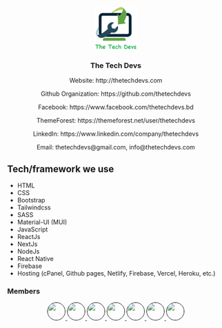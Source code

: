 <p align="center">
  <!-- <img src='https://avatars1.githubusercontent.com/u/64302236?s=200&v=4' height="100px" alt="logo" /> -->
  <img src='./TheTechDevsLogo.png' height="100px" alt="logo" />
</p>

<h3 align="center">The Tech Devs</h3>
<p align="center">Website: http://thetechdevs.com</p>
<p align="center">Github Organization: https://github.com/thetechdevs</p>
<p align="center">Facebook: https://www.facebook.com/thetechdevs.bd</p>
<p align="center">ThemeForest: https://themeforest.net/user/thetechdevs</p>
<p align="center">LinkedIn: https://www.linkedin.com/company/thetechdevs</p>
<p align="center">Email: thetechdevs@gmail.com, info@thetechdevs.com</p>

## Tech/framework we use

- HTML
- CSS
- Bootstrap
- Tailwindcss
- SASS
- Material-UI (MUI)
- JavaScript
- ReactJs
- NextJs
- NodeJs
- React Native
- Firebase
- Hosting (cPanel, Github pages, Netlify, Firebase, Vercel, Heroku, etc.)

### Members
<p align="center">
  <a href="https://github.com/arifpro">
    <img src='https://avatars0.githubusercontent.com/u/45432079?s=460&u=384e72c5bea8980f3a52adc6069788482b64c665&v=4' height="40px" width="40px" style="border-radius: 50%; border: 1px solid black;" >
  </a>
  
  <a href="https://github.com/sonjoybarmon">
    <img src='https://avatars.githubusercontent.com/u/60999976?s=460&u=5fbb2cfe128bd52a22d7393e7098a511378206dd&v=4' height="40px" width="40px" style="border-radius: 50%; border: 1px solid black;" >
  </a>
  
  <a href="https://github.com/Rayhan0Islam0Shagor">
    <img src='https://avatars.githubusercontent.com/u/67514865?s=460&u=ec9d6df9bb9236ed8908b65047ea6f02739626a3&v=4' height="40px" width="40px" style="border-radius: 50%; border: 1px solid black;" >
  </a>
  
  <!-- <a href="https://github.com/Mahin678">
    <img src='https://avatars.githubusercontent.com/u/62938476?s=460&u=3eac5d725ac6eb1b22d7ea4585292b473d08d3c2&v=4' height="40px" width="40px" style="border-radius: 50%; border: 1px solid black;" >
  </a> -->
  
  <a href="https://github.com/0xNaim">
    <img src='https://avatars.githubusercontent.com/u/60999982?v=4' height="40px" width="40px" style="border-radius: 50%; border: 1px solid black;" >
  </a>
  
  <a href="https://github.com/dev-ashik">
    <img src='https://avatars0.githubusercontent.com/u/61373940?s=460&u=e0422a3e38f2c1febe9ff7b603a27ce15dd70e33&v=4' height="40px" width="40px" style="border-radius: 50%; border: 1px solid black;" >
  </a>
    
  <!-- <a href="https://github.com/Arbijoy">
    <img src='https://avatars1.githubusercontent.com/u/61105901?s=460&u=8224d3ba06e05f4d565e4ee131a4d5d20d4ad3e4&v=4' height="40px" width="40px" style="border-radius: 50%; border: 1px solid black;" >
  </a> -->
    
   <a href="https://github.com/Mutasim-Shatil">
    <img src='https://avatars2.githubusercontent.com/u/70066678?s=400&u=2d6dc93ad9706c95c1f8dc336cd86ccf63927f69&v=4' height="40px" width="40px" style="border-radius: 50%; border: 1px solid black;" >
  </a>

  <a href="https://github.com/Shaown29">
    <img src='https://avatars.githubusercontent.com/u/57148626?v=4' height="40px" width="40px" style="border-radius: 50%; border: 1px solid black;" >
  </a>
</p>
